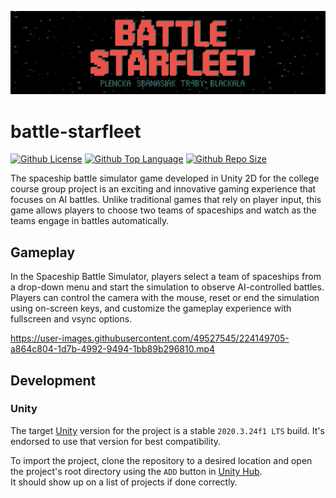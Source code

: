 <p align="center">
  <img src="/.github/images/main_menu.PNG?raw=true" />
</p>

# battle-starfleet
[![Github License](https://img.shields.io/github/license/plencka/battle-starfleet)](/LICENSE)
[![Github Top Language](https://img.shields.io/github/languages/top/plencka/battle-starfleet)]()
[![Github Repo Size](https://img.shields.io/github/repo-size/plencka/battle-starfleet)]()

The spaceship battle simulator game developed in Unity 2D for the college course group project is an exciting and innovative gaming experience that focuses on AI battles. Unlike traditional games that rely on player input, this game allows players to choose two teams of spaceships and watch as the teams engage in battles automatically.

## Gameplay

In the Spaceship Battle Simulator, players select a team of spaceships from a drop-down menu and start the simulation to observe AI-controlled battles. Players can control the camera with the mouse, reset or end the simulation using on-screen keys, and customize the gameplay experience with fullscreen and vsync options.

https://user-images.githubusercontent.com/49527545/224149705-a864c804-1d7b-4992-9494-1bb89b296810.mp4

## Development

### Unity
The target [Unity](https://unity.com/download) version for the project is a stable `2020.3.24f1 LTS` build. It's endorsed to use that version for best compatibility.

To import the project, clone the repository to a desired location and open the project's root directory using the `ADD` button in [Unity Hub](https://unity.com/unity-hub). <br>
It should show up on a list of projects if done correctly.

